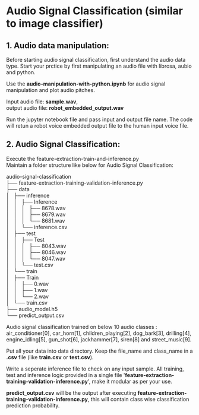 # Audio Signal Classification (similar to image classifier)

## 1. Audio data manipulation:

Before starting audio signal classification, first understand the audio data type. Start your prctice by first manipulating an audio file with librosa, aubio and python.


Use the <b>audio-manipulation-with-python.ipynb</b> for audio signal manipulation and plot audio pitches.</br> 

Input audio file: <b>sample.wav</b>,</br> 
output audio file: <b>robot_embedded_output.wav</b></br>

Run the jupyter notebook file and pass input and output file name. The code will retun a robot voice embedded output file to the human input voice file. 

## 2. Audio Signal Classification:
Execute the feature-extraction-train-and-inference.py
</br>
Maintain a folder structure like below for Audio Signal Classification:

audio-signal-classification</br>
├── feature-extraction-training-validation-inference.py</br>
├── data</br>
│   ├── inference</br>
│   │   ├── Inference</br>
│   │   │   ├── 8678.wav</br>
│   │   │   ├── 8679.wav</br>
│   │   │   └── 8681.wav</br>
│   │   └── inference.csv</br>
│   ├── test</br>
│   │   ├── Test</br>
│   │   │   ├── 8043.wav</br>
│   │   │   ├── 8046.wav</br>
│   │   │   └── 8047.wav</br>
│   │   └── test.csv</br>
│   └── train</br>
│       ├── Train</br>
│       │   ├── 0.wav</br>
│       │   ├── 1.wav</br>
│       │   └── 2.wav</br>
│       └── train.csv</br>
├── audio_model.h5</br>
└── predict_output.csv</br>

Audio signal classification trained on below 10 audio classes :</br> 
air_conditioner[0], car_horn[1], children_playing[2], dog_bark[3], drilling[4], engine_idling[5], gun_shot[6], jackhammer[7], siren[8] and street_music[9].</br>

Put all your data into data directory. Keep the file_name and class_name in a <b>.csv</b> file (like <b>train.csv</b> or <b>test.csv</b>).</br>

Write a seperate inference file to check on any input sample. All training, test and inference logic provided in a single file '<b>feature-extraction-training-validation-inference.py</b>', make it modular as per your use.</br>

<b>predict_output.csv</b> will be the output after executing <b>feature-extraction-training-validation-inference.py</b>, this will contain class wise classification prediction probability.</br>

